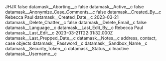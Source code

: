 <?xml version="1.0" encoding="UTF-8"?>
<CustomMetadata xmlns="http://soap.sforce.com/2006/04/metadata" xmlns:xsi="http://www.w3.org/2001/XMLSchema-instance" xmlns:xsd="http://www.w3.org/2001/XMLSchema">
    <label>JHJX</label>
    <protected>false</protected>
    <values>
        <field>datamask__Aborting__c</field>
        <value xsi:type="xsd:boolean">false</value>
    </values>
    <values>
        <field>datamask__Active__c</field>
        <value xsi:type="xsd:boolean">false</value>
    </values>
    <values>
        <field>datamask__Anonymize_Case_Comments__c</field>
        <value xsi:type="xsd:boolean">false</value>
    </values>
    <values>
        <field>datamask__Created_By__c</field>
        <value xsi:type="xsd:string">Rebecca Paul</value>
    </values>
    <values>
        <field>datamask__Created_Date__c</field>
        <value xsi:type="xsd:date">2023-03-21</value>
    </values>
    <values>
        <field>datamask__Delete_Chatter__c</field>
        <value xsi:type="xsd:boolean">false</value>
    </values>
    <values>
        <field>datamask__Delete_Email__c</field>
        <value xsi:type="xsd:boolean">false</value>
    </values>
    <values>
        <field>datamask__Language__c</field>
        <value xsi:nil="true"/>
    </values>
    <values>
        <field>datamask__Last_Edit_By__c</field>
        <value xsi:type="xsd:string">Rebecca Paul</value>
    </values>
    <values>
        <field>datamask__Last_Edit__c</field>
        <value xsi:type="xsd:dateTime">2023-03-21T22:31:32.000Z</value>
    </values>
    <values>
        <field>datamask__Last_Prepped_Date__c</field>
        <value xsi:nil="true"/>
    </values>
    <values>
        <field>datamask__Notes__c</field>
        <value xsi:type="xsd:string">address, contact, case objects</value>
    </values>
    <values>
        <field>datamask__Password__c</field>
        <value xsi:nil="true"/>
    </values>
    <values>
        <field>datamask__Sandbox_Name__c</field>
        <value xsi:nil="true"/>
    </values>
    <values>
        <field>datamask__Security_Token__c</field>
        <value xsi:nil="true"/>
    </values>
    <values>
        <field>datamask__Status__c</field>
        <value xsi:type="xsd:string">Inactive</value>
    </values>
    <values>
        <field>datamask__Username__c</field>
        <value xsi:nil="true"/>
    </values>
</CustomMetadata>
